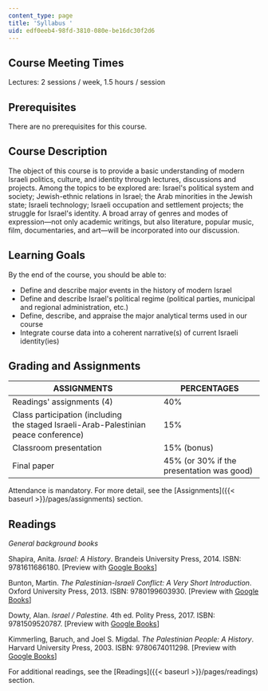 ```yaml
---
content_type: page
title: 'Syllabus '
uid: edf0eeb4-98fd-3810-080e-be16dc30f2d6
---
```


Course Meeting Times 
---------------------

Lectures: 2 sessions / week, 1.5 hours / session

Prerequisites
-------------

There are no prerequisites for this course.

Course Description
------------------

The object of this course is to provide a basic understanding of modern Israeli politics, culture, and identity through lectures, discussions and projects. Among the topics to be explored are: Israel's political system and society; Jewish-ethnic relations in Israel; the Arab minorities in the Jewish state; Israeli technology; Israeli occupation and settlement projects; the struggle for Israel's identity. A broad array of genres and modes of expression—not only academic writings, but also literature, popular music, film, documentaries, and art—will be incorporated into our discussion.

Learning Goals
--------------

By the end of the course, you should be able to:

*   Define and describe major events in the history of modern Israel
*   Define and describe Israel's political regime (political parties, municipal and regional administration, etc.)
*   Define, describe, and appraise the major analytical terms used in our course
*   Integrate course data into a coherent narrative(s) of current Israeli identity(ies)

Grading and Assignments
-----------------------

| ASSIGNMENTS  | PERCENTAGES |
| --- | --- |
| Readings' assignments (4) | 40% |
| Class participation (including the staged Israeli-Arab-Palestinian peace conference) | 15%  |
| Classroom presentation  | 15% (bonus) |
| Final paper | 45% (﻿or 30% if the presentation was good﻿) 

Attendance is mandatory. For more detail, see the [Assignments]({{< baseurl >}}/pages/assignments) section.

Readings
--------

_General background books_

Shapira, Anita. _Israel: A History_. Brandeis University Press, 2014. ISBN: 9781611686180. \[Preview with [Google Books](https://books.google.com/books?id=Nh9okmg63ssC&pg=PAfrontcover#v=onepage&q&f=false)\]

Bunton, Martin. _The Palestinian-Israeli Conflict: A Very Short Introduction_. Oxford University Press, 2013. ISBN: 9780199603930. \[Preview with [Google Books](https://books.google.com/books?id=ldgVAAAAQBAJ&pg=PAfrontcover#v=onepage&q&f=false)\]

Dowty, Alan. _Israel / Palestine._ 4th ed. Polity Press, 2017. ISBN: 9781509520787. \[Preview with [Google Books](https://books.google.com/books?id=GMEzDwAAQBAJ&pg=PAfrontcover#v=onepage&q&f=false)\]

Kimmerling, Baruch, and Joel S. Migdal. _The Palestinian People: A History_. Harvard University Press, 2003. ISBN: 9780674011298. \[Preview with [Google Books](https://books.google.com/books?id=6NRYEr8FR1IC&pg=PAfrontcover#v=onepage&q&f=false)\]

For additional readings, see the [Readings]({{< baseurl >}}/pages/readings) section.